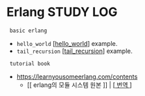 # Erlang STUDY LOG


     basic erlang
+ ```hello_world``` [[hello_world]] example.
+ ```tail_recursion``` [[tail_recursion]] example.

[tail_recursion]: /code_book/tail_recursion.md
[hello_world]: /code_book/hello_world.md




     tutorial book
+ https://learnyousomeerlang.com/contents
     + [[ erlang의 모듈 시스템 원본 ]] | [[ 번역 ]]




[ erlang의 모듈 시스템]: https://learnyousomeerlang.com/modules
[ 번역 ]: /tutorial_book/module_system.md